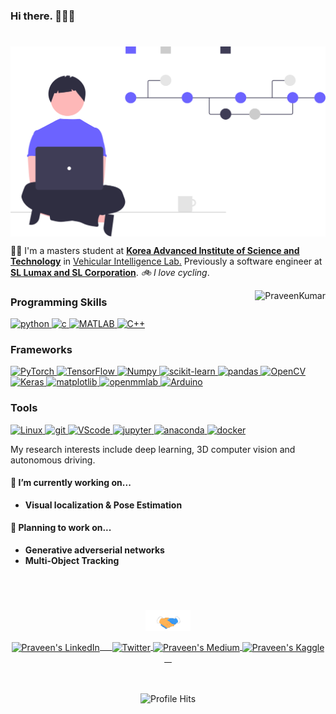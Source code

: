 ### Hi there. 👋🇮🇳

#
<!-- <img align="center" src="./Assets/thor-captain-america.gif"/> -->
<img align="center" src="./Assets/undraw_version_control_re_mg66.svg"/>


👨‍💻 I'm a masters student at **<a href="https://www.kaist.ac.kr/en/"><b>Korea Advanced Institute of Science and Technology</b></a>** in <a href="http://vil.kaist.ac.kr/">Vehicular Intelligence Lab.</a> Previously a software engineer at <a href="http://www.slworld.com/Global/"><b>SL Lumax and SL Corporation</b></a>. *🚲 I love cycling*.

<p align="right">
<img align="right" src="https://github-readme-stats.vercel.app/api?username=PraveenKumar-Rajendran&&show_icons=true&theme=radical" alt="PraveenKumar"/></p>  

<!-- ## About Me
👨‍💻 I am a Computer Vision / AI Research Engineer at Neubility, specializing in developing perception algorithms for self-driving robots. I have a deep understanding of multiview geometry and a passion for training deep neural networks and optimizing them to make them lightweight.

🎓 I pursued my M.S. in Future Vehicle Program at <a href="https://www.kaist.ac.kr/en/"><b>KAIST</b></a>, where I worked as a Graduate Student Researcher in the Vehicular Intelligence Lab. My research interests include deep learning, 3D computer vision, and autonomous driving. I have also gained industry experience as an Automotive Software Engineer at <a href="http://www.slworld.com/Global/"><b>SL Lumax \& SL Corporation</b></a>.

🚲 In my free time, I love cycling and exploring the outdoors.  -->

### Programming Skills

<a href="https://www.python.org" target="_blank" rel="noreferrer"> <img src="https://cdn.jsdelivr.net/gh/devicons/devicon/icons/python/python-original.svg" alt="python" width="40" height="40"/> </a> 
<a href="https://www.cprogramming.com/" target="_blank" rel="noreferrer"> <img src="https://cdn.jsdelivr.net/gh/devicons/devicon/icons/c/c-original.svg" alt="c" width="40" height="40"/> </a>
<a href="https://ch.mathworks.com/" target="_blank" rel="noreferrer"> <img src="https://cdn.jsdelivr.net/gh/devicons/devicon/icons/matlab/matlab-original.svg" alt="MATLAB" width="40" height="40"/> </a>
<a href="https://en.cppreference.com/" target="_blank" rel="noreferrer"> <img src="https://cdn.jsdelivr.net/gh/devicons/devicon/icons/cplusplus/cplusplus-original.svg" alt="C++" width="40" height="40"/> </a>

### Frameworks

<a href="https://pytorch.org/" target="_blank" rel="noreferrer"> <img src="https://cdn.jsdelivr.net/gh/devicons/devicon/icons/pytorch/pytorch-original.svg" alt="PyTorch" width="40" height="40"/> </a>
<a href="https://www.tensorflow.org/" target="_blank" rel="noreferrer"> <img src="https://cdn.jsdelivr.net/gh/devicons/devicon/icons/tensorflow/tensorflow-original.svg" alt="TensorFlow" width="40" height="40"/> </a>
<a href="https://numpy.org/" target="_blank" rel="noreferrer"> <img src="https://cdn.jsdelivr.net/gh/devicons/devicon/icons/numpy/numpy-original.svg" alt="Numpy" width="40" height="40"/> </a>
<a href="https://scikit-learn.org/stable/" target="_blank" rel="noreferrer"> <img src="https://upload.wikimedia.org/wikipedia/commons/0/05/Scikit_learn_logo_small.svg" alt="scikit-learn" width="40" height="40"/> </a>
<a href="https://pandas.pydata.org/" target="_blank" rel="noreferrer"> <img src="https://cdn.jsdelivr.net/gh/devicons/devicon/icons/pandas/pandas-original-wordmark.svg" alt="pandas" width="40" height="40"/> </a>
<a href="https://opencv.org/" target="_blank" rel="noreferrer"> <img src="https://cdn.jsdelivr.net/gh/devicons/devicon/icons/opencv/opencv-original.svg" alt="OpenCV" width="40" height="40"/> </a>
<a href="https://keras.io/" target="_blank" rel="noreferrer"> <img src="https://upload.wikimedia.org/wikipedia/commons/a/ae/Keras_logo.svg" alt="Keras" width="40" height="40"/> </a>
<a href="https://matplotlib.org/" target="_blank" rel="noreferrer"> <img src="https://upload.wikimedia.org/wikipedia/commons/8/84/Matplotlib_icon.svg" alt="matplotlib" width="40" height="40"/> </a>
<a href="https://github.com/open-mmlab" target="_blank" rel="noreferrer"> <img src="https://avatars.githubusercontent.com/u/10245193?s=200&amp;v=4" alt="openmmlab" width="40" height="40"/> </a>
<a href="https://www.arduino.cc/" target="_blank" rel="noreferrer"> <img src="https://cdn.jsdelivr.net/gh/devicons/devicon/icons/arduino/arduino-original.svg" alt="Arduino" width="40" height="40"/> </a>

### Tools

<a href="https://ubuntu.com/" target="_blank" rel="noreferrer"> <img src="https://cdn.jsdelivr.net/gh/devicons/devicon/icons/linux/linux-original.svg" alt="Linux" width="40" height="40"/> </a>
<a href="https://git-scm.com/" target="_blank" rel="noreferrer"> <img src="https://cdn.jsdelivr.net/gh/devicons/devicon/icons/git/git-original.svg" alt="git" width="40" height="40"/> </a>
<a href="https://code.visualstudio.com/" target="_blank" rel="noreferrer"> <img src="https://cdn.jsdelivr.net/gh/devicons/devicon/icons/vscode/vscode-original.svg" alt="VScode" width="40" height="40"/> </a>
<a href="https://jupyter.org/" target="_blank" rel="noreferrer"> <img src="https://cdn.jsdelivr.net/gh/devicons/devicon/icons/jupyter/jupyter-original-wordmark.svg" alt="jupyter" width="40" height="40"/> </a>
<a href="https://www.anaconda.com/" target="_blank" rel="noreferrer"> <img src="https://cdn.jsdelivr.net/gh/devicons/devicon/icons/anaconda/anaconda-original.svg" alt="anaconda" width="40" height="40"/> </a>
<a href="https://www.docker.com/" target="_blank" rel="noreferrer"> <img src="https://cdn.jsdelivr.net/gh/devicons/devicon/icons/docker/docker-original.svg" alt="docker" width="40" height="40"/> </a>

My research interests include deep learning, 3D computer vision and autonomous driving.

#### 🌲 I’m currently working on...
- **Visual localization & Pose Estimation**

#### 🌱 Planning to work on...
- **Generative adverserial networks**
- **Multi-Object Tracking**

<br/>
  <br/>


<div align="center">
  <h3 align="center"><img align="center" src="./Assets/Handshake.gif" height="33px" /></h3> 
</div>
<p align="center">
<a href="https://www.linkedin.com/in/praveenkumar-rajendran/" target="blank">
<img align="center" alt="Praveen's LinkedIn" width="30px" src="https://www.vectorlogo.zone/logos/linkedin/linkedin-icon.svg" /> &nbsp; &nbsp;
</a>
<a href="https://twitter.com/Im_PK_R" target="blank">
<img align="center" alt="Twitter" width="30px" src="https://cdn.jsdelivr.net/gh/devicons/devicon/icons/twitter/twitter-original.svg" />
</a> 
<a href="https://medium.com/@Praveenkumar_Rajendran" target="blank">
<img align="center" alt="Praveen's Medium" width="30px" src="https://www.vectorlogo.zone/logos/medium/medium-tile.svg" />
</a> 
  <a href="https://www.kaggle.com/praveenkumarr007" target="blank">
  <img align="center" alt="Praveen's Kaggle" width="30px" src="https://www.vectorlogo.zone/logos/kaggle/kaggle-icon.svg" /> &nbsp; &nbsp;
 </a>
  <br/>
  <br/>
<br/>
</p>
<p align="center"><img alt="Profile Hits" src="https://hits.seeyoufarm.com/api/count/incr/badge.svg?url=https%3A%2F%2Fgithub.com%2FPraveenKumar-Rajendran%2F&count_bg=%2379C83D&title_bg=%23555555&icon=&icon_color=%23E7E7E7&title=hits&edge_flat=false" /></p>

